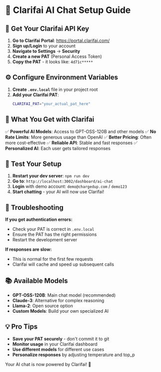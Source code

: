 # 🚀 Clarifai AI Chat Setup Guide

## 🔑 **Get Your Clarifai API Key**

1. **Go to Clarifai Portal**: https://portal.clarifai.com/
2. **Sign up/Login** to your account
3. **Navigate to Settings** → **Security**
4. **Create a new PAT** (Personal Access Token)
5. **Copy the PAT** - it looks like: `4d71c*****`

## ⚙️ **Configure Environment Variables**

1. **Create `.env.local`** file in your project root
2. **Add your Clarifai PAT**:
   ```bash
   CLARIFAI_PAT="your_actual_pat_here"
   ```

## 🎯 **What You Get with Clarifai**

✅ **Powerful AI Models**: Access to GPT-OSS-120B and other models
✅ **No Rate Limits**: More generous usage than OpenAI
✅ **Better Pricing**: Often more cost-effective
✅ **Reliable API**: Stable and fast responses
✅ **Personalized AI**: Each user gets tailored responses

## 🧪 **Test Your Setup**

1. **Restart your dev server**: `npm run dev`
2. **Go to**: `http://localhost:3002/dashboard/ai-chat`
3. **Login** with demo account: `demo@chargedup.com` / `demo123`
4. **Start chatting** - your AI will now use Clarifai!

## 🔧 **Troubleshooting**

**If you get authentication errors:**

- Check your PAT is correct in `.env.local`
- Ensure the PAT has the right permissions
- Restart the development server

**If responses are slow:**

- This is normal for the first few requests
- Clarifai will cache and speed up subsequent calls

## 📚 **Available Models**

- **GPT-OSS-120B**: Main chat model (recommended)
- **Claude-3**: Alternative for complex reasoning
- **Llama-2**: Open source option
- **Custom Models**: Build your own specialized AI

## 💡 **Pro Tips**

- **Save your PAT securely** - don't commit it to git
- **Monitor usage** in your Clarifai dashboard
- **Use different models** for different use cases
- **Personalize responses** by adjusting temperature and top_p

Your AI chat is now powered by Clarifai! 🎉
